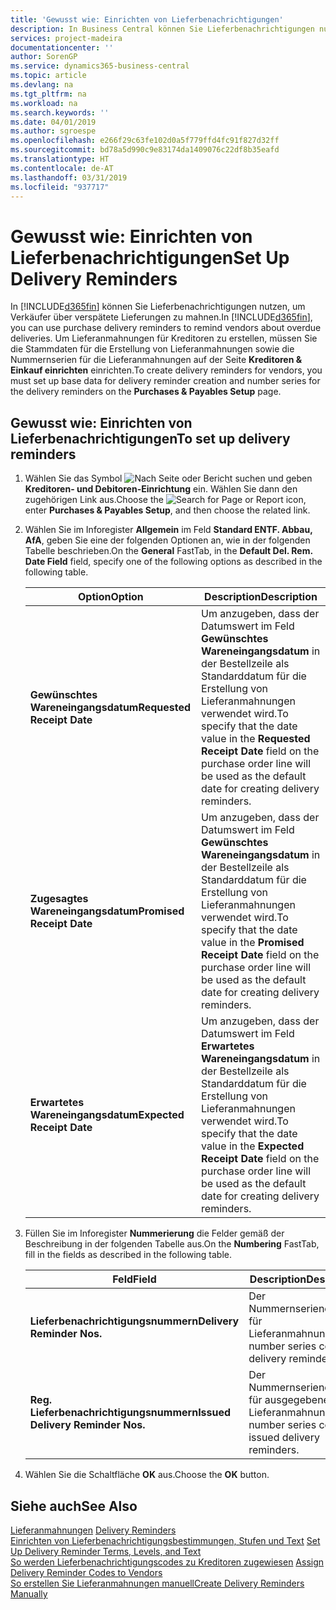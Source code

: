 ```yaml
---
title: 'Gewusst wie: Einrichten von Lieferbenachrichtigungen'
description: In Business Central können Sie Lieferbenachrichtigungen nutzen, um Verkäufer über verspätete Lieferungen zu mahnen.
services: project-madeira
documentationcenter: ''
author: SorenGP
ms.service: dynamics365-business-central
ms.topic: article
ms.devlang: na
ms.tgt_pltfrm: na
ms.workload: na
ms.search.keywords: ''
ms.date: 04/01/2019
ms.author: sgroespe
ms.openlocfilehash: e266f29c63fe102d0a5f779ffd4fc91f827d32ff
ms.sourcegitcommit: bd78a5d990c9e83174da1409076c22df8b35eafd
ms.translationtype: HT
ms.contentlocale: de-AT
ms.lasthandoff: 03/31/2019
ms.locfileid: "937717"
---
```

# <a name="set-up-delivery-reminders"></a><span data-ttu-id="5100b-103">Gewusst wie: Einrichten von Lieferbenachrichtigungen</span><span class="sxs-lookup"><span data-stu-id="5100b-103">Set Up Delivery Reminders</span></span>
<span data-ttu-id="5100b-104">In [!INCLUDE[d365fin](../../includes/d365fin_md.md)] können Sie Lieferbenachrichtigungen nutzen, um Verkäufer über verspätete Lieferungen zu mahnen.</span><span class="sxs-lookup"><span data-stu-id="5100b-104">In [!INCLUDE[d365fin](../../includes/d365fin_md.md)], you can use purchase delivery reminders to remind vendors about overdue deliveries.</span></span> <span data-ttu-id="5100b-105">Um Lieferanmahnungen für Kreditoren zu erstellen, müssen Sie die Stammdaten für die Erstellung von Lieferanmahnungen sowie die Nummernserien für die Lieferanmahnungen auf der Seite **Kreditoren & Einkauf einrichten** einrichten.</span><span class="sxs-lookup"><span data-stu-id="5100b-105">To create delivery reminders for vendors, you must set up base data for delivery reminder creation and number series for the delivery reminders on the **Purchases & Payables Setup** page.</span></span>  

## <a name="to-set-up-delivery-reminders"></a><span data-ttu-id="5100b-106">Gewusst wie: Einrichten von Lieferbenachrichtigungen</span><span class="sxs-lookup"><span data-stu-id="5100b-106">To set up delivery reminders</span></span>  

1.  <span data-ttu-id="5100b-107">Wählen Sie das Symbol ![Nach Seite oder Bericht suchen](../../media/ui-search/search_small.png "Nach Seite oder Bericht  suchen") und geben **Kreditoren- und Debitoren-Einrichtung** ein. Wählen Sie dann den zugehörigen Link aus.</span><span class="sxs-lookup"><span data-stu-id="5100b-107">Choose the ![Search for Page or Report](../../media/ui-search/search_small.png "Search for Page or Report icon") icon, enter **Purchases & Payables Setup**, and then choose the related link.</span></span>  
2.  <span data-ttu-id="5100b-108">Wählen Sie im Inforegister **Allgemein** im Feld **Standard ENTF. Abbau, AfA**, geben Sie eine der folgenden Optionen an, wie in der folgenden Tabelle beschrieben.</span><span class="sxs-lookup"><span data-stu-id="5100b-108">On the **General** FastTab, in the **Default Del. Rem. Date Field** field, specify one of the following options as described in the following table.</span></span>  

    |<span data-ttu-id="5100b-109">Option</span><span class="sxs-lookup"><span data-stu-id="5100b-109">Option</span></span>|<span data-ttu-id="5100b-110">Description</span><span class="sxs-lookup"><span data-stu-id="5100b-110">Description</span></span>|  
    |----------------------------------|---------------------------------------|  
    |<span data-ttu-id="5100b-111">**Gewünschtes Wareneingangsdatum**</span><span class="sxs-lookup"><span data-stu-id="5100b-111">**Requested Receipt Date**</span></span>|<span data-ttu-id="5100b-112">Um anzugeben, dass der Datumswert im Feld **Gewünschtes Wareneingangsdatum** in der Bestellzeile als Standarddatum für die Erstellung von Lieferanmahnungen verwendet wird.</span><span class="sxs-lookup"><span data-stu-id="5100b-112">To specify that the date value in the **Requested Receipt Date** field on the purchase order line will be used as the default date for creating delivery reminders.</span></span>|  
    |<span data-ttu-id="5100b-113">**Zugesagtes Wareneingangsdatum**</span><span class="sxs-lookup"><span data-stu-id="5100b-113">**Promised Receipt Date**</span></span>|<span data-ttu-id="5100b-114">Um anzugeben, dass der Datumswert im Feld **Gewünschtes Wareneingangsdatum** in der Bestellzeile als Standarddatum für die Erstellung von Lieferanmahnungen verwendet wird.</span><span class="sxs-lookup"><span data-stu-id="5100b-114">To specify that the date value in the **Promised Receipt Date** field on the purchase order line will be used as the default date for creating delivery reminders.</span></span>|  
    |<span data-ttu-id="5100b-115">**Erwartetes Wareneingangsdatum**</span><span class="sxs-lookup"><span data-stu-id="5100b-115">**Expected Receipt Date**</span></span>|<span data-ttu-id="5100b-116">Um anzugeben, dass der Datumswert im Feld **Erwartetes Wareneingangsdatum** in der Bestellzeile als Standarddatum für die Erstellung von Lieferanmahnungen verwendet wird.</span><span class="sxs-lookup"><span data-stu-id="5100b-116">To specify that the date value in the **Expected Receipt Date** field on the purchase order line will be used as the default date for creating delivery reminders.</span></span>|  

3.  <span data-ttu-id="5100b-117">Füllen Sie im Inforegister **Nummerierung** die Felder gemäß der Beschreibung in der folgenden Tabelle aus.</span><span class="sxs-lookup"><span data-stu-id="5100b-117">On the **Numbering** FastTab, fill in the fields as described in the following table.</span></span>  

    |<span data-ttu-id="5100b-118">Feld</span><span class="sxs-lookup"><span data-stu-id="5100b-118">Field</span></span>|<span data-ttu-id="5100b-119">Description</span><span class="sxs-lookup"><span data-stu-id="5100b-119">Description</span></span>|  
    |---------------------------------|---------------------------------------|  
    |<span data-ttu-id="5100b-120">**Lieferbenachrichtigungsnummern**</span><span class="sxs-lookup"><span data-stu-id="5100b-120">**Delivery Reminder Nos.**</span></span>|<span data-ttu-id="5100b-121">Der Nummernseriencode für Lieferanmahnungen.</span><span class="sxs-lookup"><span data-stu-id="5100b-121">The number series code for delivery reminders.</span></span>|  
    |<span data-ttu-id="5100b-122">**Reg. Lieferbenachrichtigungsnummern**</span><span class="sxs-lookup"><span data-stu-id="5100b-122">**Issued Delivery Reminder Nos.**</span></span>|<span data-ttu-id="5100b-123">Der Nummernseriencode für ausgegebene Lieferanmahnungen.</span><span class="sxs-lookup"><span data-stu-id="5100b-123">The number series code for issued delivery reminders.</span></span>|  

4.  <span data-ttu-id="5100b-124">Wählen Sie die Schaltfläche **OK** aus.</span><span class="sxs-lookup"><span data-stu-id="5100b-124">Choose the **OK** button.</span></span>  

## <a name="see-also"></a><span data-ttu-id="5100b-125">Siehe auch</span><span class="sxs-lookup"><span data-stu-id="5100b-125">See Also</span></span>  
 <span data-ttu-id="5100b-126">[Lieferanmahnungen](delivery-reminders.md) </span><span class="sxs-lookup"><span data-stu-id="5100b-126">[Delivery Reminders](delivery-reminders.md) </span></span>  
 <span data-ttu-id="5100b-127">[Einrichten von Lieferbenachrichtigungsbestimmungen, Stufen und Text](how-to-set-up-delivery-reminder-terms-levels-and-text.md) </span><span class="sxs-lookup"><span data-stu-id="5100b-127">[Set Up Delivery Reminder Terms, Levels, and Text](how-to-set-up-delivery-reminder-terms-levels-and-text.md) </span></span>  
 <span data-ttu-id="5100b-128">[So werden Lieferbenachrichtigungscodes zu Kreditoren zugewiesen](how-to-assign-delivery-reminder-codes-to-vendors.md) </span><span class="sxs-lookup"><span data-stu-id="5100b-128">[Assign Delivery Reminder Codes to Vendors](how-to-assign-delivery-reminder-codes-to-vendors.md) </span></span>  
 [<span data-ttu-id="5100b-129">So erstellen Sie Lieferanmahnungen manuell</span><span class="sxs-lookup"><span data-stu-id="5100b-129">Create Delivery Reminders Manually</span></span>](how-to-create-delivery-reminders-manually.md)
